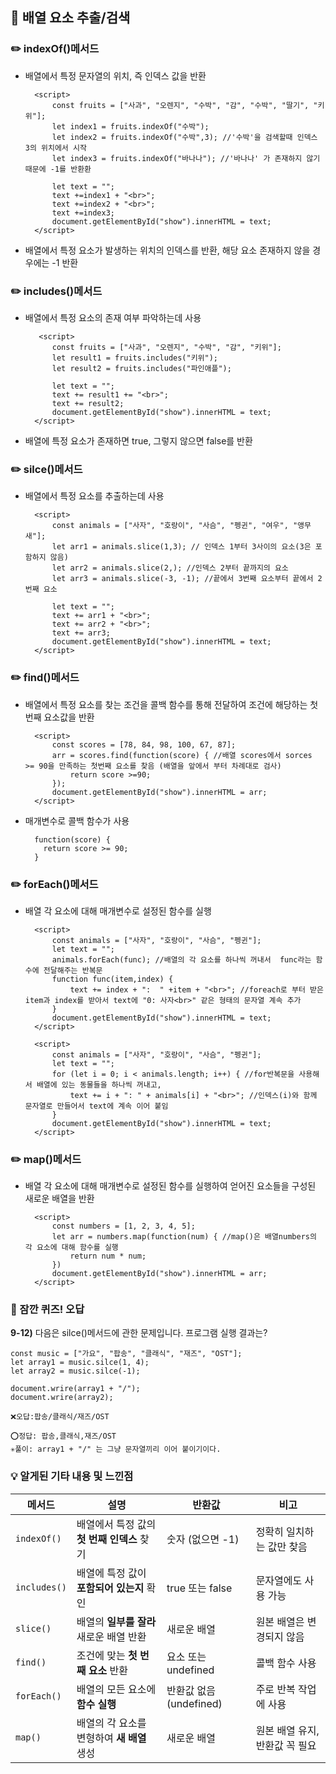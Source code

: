 ## 📖 배열 요소 추출/검색

### ✏️ indexOf()메서드

- 배열에서 특정 문자열의 위치, 즉 인덱스 값을 반환

        <script>
            const fruits = ["사과", "오렌지", "수박", "감", "수박", "딸기", "키위"];
            let index1 = fruits.indexOf("수박");
            let index2 = fruits.indexOf("수박",3); //'수박'을 검색할때 인덱스 3의 위치에서 시작
            let index3 = fruits.indexOf("바나나"); //'바나나' 가 존재하지 않기 때문에 -1를 반환환

            let text = "";
            text +=index1 + "<br>";
            text +=index2 + "<br>";
            text +=index3;
            document.getElementById("show").innerHTML = text;
        </script>

- 배열에서 특정 요소가 발생하는 위치의 인덱스를 반환, 해당 요소 존재하지 않을 경우에는 -1 반환

### ✏️ includes()메서드

- 배열에서 특정 요소의 존재 여부 파악하는데 사용

         <script>
            const fruits = ["사과", "오렌지", "수박", "감", "키위"];
            let result1 = fruits.includes("키위");
            let result2 = fruits.includes("파인애플");

            let text = "";
            text += result1 += "<br>";
            text += result2;
            document.getElementById("show").innerHTML = text;
        </script>

- 배열에 특정 요소가 존재하면 true, 그렇지 않으면 false를 반환

### ✏️ silce()메서드

- 배열에서 특정 요소를 추출하는데 사용

        <script>
            const animals = ["사자", "호랑이", "사슴", "펭귄", "여우", "앵무새"];
            let arr1 = animals.slice(1,3); // 인덱스 1부터 3사이의 요소(3은 포함하지 않음)
            let arr2 = animals.slice(2,); //인덱스 2부터 끝까지의 요소
            let arr3 = animals.slice(-3, -1); //끝에서 3번째 요소부터 끝에서 2번째 요소

            let text = "";
            text += arr1 + "<br>";
            text += arr2 + "<br>";
            text += arr3;
            document.getElementById("show").innerHTML = text;
        </script>

### ✏️ find()메서드

- 배열에서 특정 요소를 찾는 조건을 콜백 함수를 통해 전달하여 조건에 해당하는 첫번째 요소값을 반환

        <script>
            const scores = [78, 84, 98, 100, 67, 87];
            arr = scores.find(function(score) { //배열 scores에서 sorces >= 90을 만족하는 첫번째 요소를 찾음 (배열을 앞에서 부터 차례대로 검사)
                return score >=90;
            });
            document.getElementById("show").innerHTML = arr;
        </script>

- 매개변수로 콜백 함수가 사용

        function(score) {
          return score >= 90;
        }

### ✏️ forEach()메서드

- 배열 각 요소에 대해 매개변수로 설정된 함수를 실행

        <script>
            const animals = ["사자", "호랑이", "사슴", "펭귄"];
            let text = "";
            animals.forEach(func); //배열의 각 요소를 하나씩 꺼내서  func라는 함수에 전달해주는 반복문
            function func(item,index) {
                text += index + ":  " +item + "<br>"; //foreach로 부터 받은 item과 index를 받아서 text에 "0: 사자<br>" 같은 형태의 문자열 계속 추가
            }
            document.getElementById("show").innerHTML = text;
        </script>

        <script>
            const animals = ["사자", "호랑이", "사슴", "펭귄"];
            let text = "";
            for (let i = 0; i < animals.length; i++) { //for반복문을 사용해서 배열에 있는 동물들을 하나씩 꺼내고,
                text += i + ": " + animals[i] + "<br>"; //인덱스(i)와 함께 문자열로 만들어서 text에 계속 이어 붙임
            }
            document.getElementById("show").innerHTML = text;
        </script>

### ✏️ map()메서드

- 배열 각 요소에 대해 매개변수로 설정된 함수를 실행하여 얻어진 요소들을 구성된 새로운 배열을 반환

        <script>
            const numbers = [1, 2, 3, 4, 5];
            let arr = numbers.map(function(num) { //map()은 배열numbers의 각 요소에 대해 함수를 실행
                return num * num;
            })
            document.getElementById("show").innerHTML = arr;
        </script>

### 🚨 잠깐 퀴즈! 오답

<b>9-12)</b> 다음은 silce()메서드에 관한 문제입니다. 프로그램 실행 결과는?

    const music = ["가요", "팝송", "클래식", "재즈", "OST"];
    let array1 = music.silce(1, 4);
    let array2 = music.silce(-1);

    document.wrire(array1 + "/");
    document.wrire(array2);

    ❌오답:팝송/클래식/재즈/OST

    ⭕️정답: 팝송,클래식,재즈/OST
    ✳️풀이: array1 + "/" 는 그냥 문자열끼리 이어 붙이기이다.

### 💡 알게된 기타 내용 및 느낀점

| 메서드       | 설명                                       | 반환값                  | 비고                           |
| ------------ | ------------------------------------------ | ----------------------- | ------------------------------ |
| `indexOf()`  | 배열에서 특정 값의 **첫 번째 인덱스** 찾기 | 숫자 (없으면 -1)        | 정확히 일치하는 값만 찾음      |
| `includes()` | 배열에 특정 값이 **포함되어 있는지** 확인  | true 또는 false         | 문자열에도 사용 가능           |
| `slice()`    | 배열의 **일부를 잘라** 새로운 배열 반환    | 새로운 배열             | 원본 배열은 변경되지 않음      |
| `find()`     | 조건에 맞는 **첫 번째 요소** 반환          | 요소 또는 undefined     | 콜백 함수 사용                 |
| `forEach()`  | 배열의 모든 요소에 **함수 실행**           | 반환값 없음 (undefined) | 주로 반복 작업에 사용          |
| `map()`      | 배열의 각 요소를 변형하여 **새 배열** 생성 | 새로운 배열             | 원본 배열 유지, 반환값 꼭 필요 |
